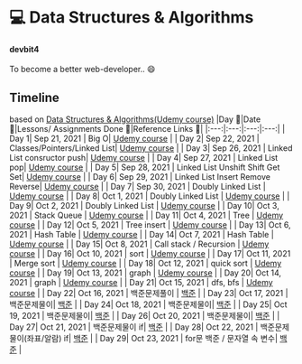 # 💻 Data Structures & Algorithms

#### devbit4

To become a better web-developer.. 😄

## Timeline
based on [Data Structures & Algorithms(Udemy course)](https://www.udemy.com/course/data-structures-algorithms-javascript/)
|Day 🖤|Date 📆|Lessons/ Assignments Done 📖|Reference Links 🔗|
|:---:|:---:|:---:|:---:|
| Day 1| Sep 21, 2021 | Big O| [Udemy course](https://www.udemy.com/course/data-structures-algorithms-javascript/)  |
| Day 2| Sep 22, 2021 | Classes/Pointers/Linked List| [Udemy course](https://www.udemy.com/course/data-structures-algorithms-javascript/)  |
| Day 3| Sep 26, 2021 | Linked List consructor push| [Udemy course](https://www.udemy.com/course/data-structures-algorithms-javascript/)  |
| Day 4| Sep 27, 2021 | Linked List pop| [Udemy course](https://www.udemy.com/course/data-structures-algorithms-javascript/)  |
| Day 5| Sep 28, 2021 | Linked List Unshift Shift Get Set| [Udemy course](https://www.udemy.com/course/data-structures-algorithms-javascript/)  |
| Day 6| Sep 29, 2021 | Linked List Insert Remove Reverse| [Udemy course](https://www.udemy.com/course/data-structures-algorithms-javascript/)  |
| Day 7| Sep 30, 2021 | Doubly Linked List | [Udemy course](https://www.udemy.com/course/data-structures-algorithms-javascript/)  |
| Day 8| Oct 1, 2021 | Doubly Linked List | [Udemy course](https://www.udemy.com/course/data-structures-algorithms-javascript/)  |
| Day 9| Oct 2, 2021 | Doubly Linked List | [Udemy course](https://www.udemy.com/course/data-structures-algorithms-javascript/)  |
| Day 10| Oct 3, 2021 | Stack Queue | [Udemy course](https://www.udemy.com/course/data-structures-algorithms-javascript/)  |
| Day 11| Oct 4, 2021 | Tree | [Udemy course](https://www.udemy.com/course/data-structures-algorithms-javascript/)  |
| Day 12| Oct 5, 2021 | Tree insert | [Udemy course](https://www.udemy.com/course/data-structures-algorithms-javascript/)  |
| Day 13| Oct 6, 2021 | Hash Table | [Udemy course](https://www.udemy.com/course/data-structures-algorithms-javascript/)  |
| Day 14| Oct 7, 2021 | Hash Table | [Udemy course](https://www.udemy.com/course/data-structures-algorithms-javascript/)  |
| Day 15| Oct 8, 2021 | Call stack / Recursion | [Udemy course](https://www.udemy.com/course/data-structures-algorithms-javascript/)  |
| Day 16| Oct 10, 2021 | sort | [Udemy course](https://www.udemy.com/course/data-structures-algorithms-javascript/)  |
| Day 17| Oct 11, 2021 | Merge sort | [Udemy course](https://www.udemy.com/course/data-structures-algorithms-javascript/)  |
| Day 18| Oct 12, 2021 | quick sort | [Udemy course](https://www.udemy.com/course/data-structures-algorithms-javascript/)  |
| Day 19| Oct 13, 2021 | graph | [Udemy course](https://www.udemy.com/course/data-structures-algorithms-javascript/)  |
| Day 20| Oct 14, 2021 | graph | [Udemy course](https://www.udemy.com/course/data-structures-algorithms-javascript/)  |
| Day 21| Oct 15, 2021 | dfs, bfs | [Udemy course](https://www.udemy.com/course/data-structures-algorithms-javascript/)  |
| Day 22| Oct 16, 2021 | 백준문제풀이 | [백준](https://www.acmicpc.net/step)  |
| Day 23| Oct 17, 2021 | 백준문제물이| [백준](https://www.acmicpc.net/step) |
| Day 24| Oct 18, 2021 | 백준문제물이| [백준](https://www.acmicpc.net/step) |
| Day 25| Oct 19, 2021 | 백준문제물이| [백준](https://www.acmicpc.net/step) |
| Day 26| Oct 20, 2021 | 백준문제물이| [백준](https://www.acmicpc.net/step) |
| Day 27| Oct 21, 2021 | 백준문제물이 if| [백준](https://www.acmicpc.net/step) |
| Day 28| Oct 22, 2021 | 백준문제물이(좌표/알람) if| [백준](https://www.acmicpc.net/step) |
| Day 29| Oct 23, 2021 | for문 백준 / 문자열 속 변수| [백준](https://www.acmicpc.net/step) |








